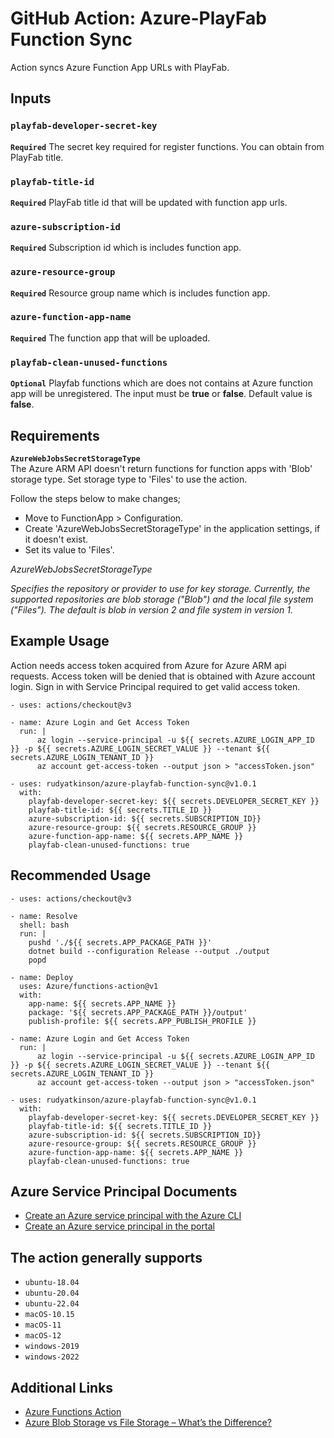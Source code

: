 # GitHub Action: Azure-PlayFab Function Sync

Action syncs Azure Function App URLs with PlayFab.

## Inputs

### `playfab-developer-secret-key`

**`Required`** The secret key required for register functions. You can obtain from PlayFab title.

### `playfab-title-id`

**`Required`** PlayFab title id that will be updated with function app urls.

### `azure-subscription-id`

**`Required`** Subscription id which is includes function app.

### `azure-resource-group`

**`Required`** Resource group name which is includes function app.

### `azure-function-app-name`

**`Required`** The function app that will be uploaded.

### `playfab-clean-unused-functions`

**`Optional`** Playfab functions which are does not contains at Azure function app will be unregistered. The input must be **true** or **false**. Default value is **false**.

## Requirements

**`AzureWebJobsSecretStorageType`**  
The Azure ARM API doesn't return functions for function apps with 'Blob' storage type. Set storage type to 'Files' to use the action.

Follow the steps below to make changes;

* Move to FunctionApp > Configuration.
* Create 'AzureWebJobsSecretStorageType' in the application settings, if it doesn't exist.
* Set its value to 'Files'.

*AzureWebJobsSecretStorageType*

*Specifies the repository or provider to use for key storage. Currently, the supported repositories are blob storage ("Blob") and the local file system ("Files"). The default is blob in version 2 and file system in version 1.*

## Example Usage

Action needs access token acquired from Azure for Azure ARM api requests. Access token will be denied that is obtained with Azure account login. Sign in with Service Principal required to get valid access token.  

```
- uses: actions/checkout@v3
      
- name: Azure Login and Get Access Token
  run: |
      az login --service-principal -u ${{ secrets.AZURE_LOGIN_APP_ID }} -p ${{ secrets.AZURE_LOGIN_SECRET_VALUE }} --tenant ${{ secrets.AZURE_LOGIN_TENANT_ID }}
      az account get-access-token --output json > "accessToken.json"
          
- uses: rudyatkinson/azure-playfab-function-sync@v1.0.1
  with:
    playfab-developer-secret-key: ${{ secrets.DEVELOPER_SECRET_KEY }}
    playfab-title-id: ${{ secrets.TITLE_ID }}
    azure-subscription-id: ${{ secrets.SUBSCRIPTION_ID}}
    azure-resource-group: ${{ secrets.RESOURCE_GROUP }}
    azure-function-app-name: ${{ secrets.APP_NAME }}
    playfab-clean-unused-functions: true
```
  
## Recommended Usage

```
- uses: actions/checkout@v3

- name: Resolve
  shell: bash
  run: |
    pushd './${{ secrets.APP_PACKAGE_PATH }}'
    dotnet build --configuration Release --output ./output
    popd
    
- name: Deploy
  uses: Azure/functions-action@v1
  with:
    app-name: ${{ secrets.APP_NAME }}
    package: '${{ secrets.APP_PACKAGE_PATH }}/output'
    publish-profile: ${{ secrets.APP_PUBLISH_PROFILE }}
    
- name: Azure Login and Get Access Token
  run: |
      az login --service-principal -u ${{ secrets.AZURE_LOGIN_APP_ID }} -p ${{ secrets.AZURE_LOGIN_SECRET_VALUE }} --tenant ${{ secrets.AZURE_LOGIN_TENANT_ID }}
      az account get-access-token --output json > "accessToken.json"
          
- uses: rudyatkinson/azure-playfab-function-sync@v1.0.1
  with:
    playfab-developer-secret-key: ${{ secrets.DEVELOPER_SECRET_KEY }}
    playfab-title-id: ${{ secrets.TITLE_ID }}
    azure-subscription-id: ${{ secrets.SUBSCRIPTION_ID}}
    azure-resource-group: ${{ secrets.RESOURCE_GROUP }}
    azure-function-app-name: ${{ secrets.APP_NAME }}
    playfab-clean-unused-functions: true
```

## Azure Service Principal Documents

* [Create an Azure service principal with the Azure CLI](https://learn.microsoft.com/en-us/cli/azure/create-an-azure-service-principal-azure-cli)
* [Create an Azure service principal in the portal](https://learn.microsoft.com/en-us/azure/active-directory/develop/howto-create-service-principal-portal)

## The action generally supports 

* `ubuntu-18.04`
* `ubuntu-20.04`
* `ubuntu-22.04`
* `macOS-10.15`
* `macOS-11`
* `macOS-12`
* `windows-2019`
* `windows-2022`

## Additional Links

* [Azure Functions Action](https://github.com/marketplace/actions/azure-functions-action)
* [Azure Blob Storage vs File Storage – What’s the Difference?](https://cloudinfrastructureservices.co.uk/azure-blob-storage-vs-file-storage-whats-the-difference-pros-and-cons)
